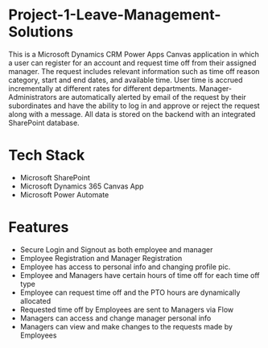 # Project-1-Leave-Management-Solutions
This is a Microsoft Dynamics CRM Power Apps Canvas application in which a user can register for an account and request time off from their assigned manager. The request includes relevant information such as time off reason category, start and end dates, and available time. User time is accrued incrementally at different rates for different departments. Manager-Administrators are automatically alerted by email of the request by their subordinates and have the ability to log in and approve or reject the request along with a message. All data is stored on the backend with an integrated SharePoint database.

# Tech Stack
 - Microsoft SharePoint
 - Microsoft Dynamics 365 Canvas App
 - Microsoft Power Automate

# Features
 - Secure Login and Signout as both employee and manager
 - Employee Registration and Manager Registration
 - Employee has access to personal info and changing profile pic.
 - Employee and Managers have certain hours of time off for each time off type
 - Employee can request time off and the PTO hours are dynamically allocated
 - Requested time off by Employees are sent to Managers via Flow
 - Managers can access and change manager personal info
 - Managers can view and make changes to the requests made by Employees
